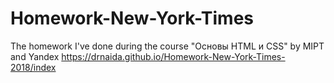 # Homework-New-York-Times
The homework I've done during the course "Основы HTML и CSS" by MIPT and Yandex
https://drnaida.github.io/Homework-New-York-Times-2018/index
